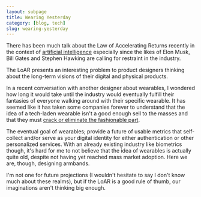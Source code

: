 ```yaml
---
layout: subpage
title: Wearing Yesterday
category: [blog, tech]
slug: wearing-yesterday
---
```

There has been much talk about the Law of Accelerating Returns recently in the context of <a href="http://waitbutwhy.com/2015/01/artificial-intelligence-revolution-1.html">artificial intelligence</a> especially since the likes of Elon Musk, Bill Gates and Stephen Hawking are calling for restraint in the industry.

The LoAR presents an interesting problem to product designers thinking about the long-term visions of their digital and physical products.

In a recent conversation with another designer about wearables, I wondered how long it would take until the industry would eventually fulfill their fantasies of everyone walking around with their specific wearable. It has seemed like it has taken some companies forever to understand that the idea of a tech-laden wearable isn't a good enough sell to the masses and that they must <a href="https://medium.com/shopify-ux/the-wearable-fallacy-193d56e9fdef#.cuja7oxxn">crack or eliminate the fashionable part</a>.

The eventual goal of wearables; provide a future of usable metrics that self-collect and/or serve as your digital identity for either authentication or other personalized services. With an already existing industry like biometrics though, it's hard for me to not believe that the idea of wearables is actually quite old, despite not having yet reached mass market adoption. Here we are, though, designing armbands.

I'm not one for future projections (I wouldn't hesitate to say I don't know much about these realms), but if the LoAR is a good rule of thumb, our imaginations aren't thinking big enough.